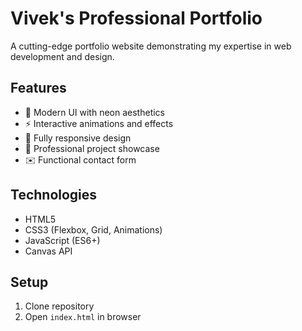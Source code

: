 # Vivek's Professional Portfolio


A cutting-edge portfolio website demonstrating my expertise in web development and design.

## Features
- 🎨 Modern UI with neon aesthetics
- ⚡ Interactive animations and effects
- 📱 Fully responsive design
- 💼 Professional project showcase
- ✉️ Functional contact form

## Technologies
- HTML5
- CSS3 (Flexbox, Grid, Animations)
- JavaScript (ES6+)
- Canvas API

## Setup
1. Clone repository
2. Open `index.html` in browser

